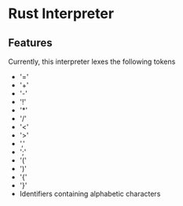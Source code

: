 # Rust Interpreter

## Features

Currently, this interpreter lexes the following tokens

- '='
- '+'
- '-'
- '!'
- '\*'
- '/'
- '<'
- '>'
- ','
- ';'
- '('
- ')'
- '{'
- '}'
- Identifiers containing alphabetic characters
